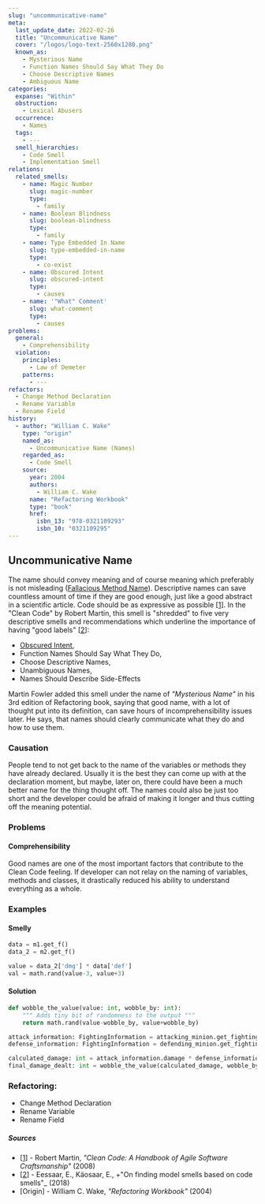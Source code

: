```yaml
---
slug: "uncommunicative-name"
meta:
  last_update_date: 2022-02-26
  title: "Uncommunicative Name"
  cover: "/logos/logo-text-2560x1280.png"
  known_as:
    - Mysterious Name
    - Function Names Should Say What They Do
    - Choose Descriptive Names
    - Ambiguous Name
categories:
  expanse: "Within"
  obstruction:
    - Lexical Abusers
  occurrence:
    - Names
  tags:
    - ---
  smell_hierarchies:
    - Code Smell
    - Implementation Smell
relations:
  related_smells:
    - name: Magic Number
      slug: magic-number
      type:
        - family
    - name: Boolean Blindness
      slug: boolean-blindness
      type:
        - family
    - name: Type Embedded In Name
      slug: type-embedded-in-name
      type:
        - co-exist
    - name: Obscured Intent
      slug: obscured-intent
      type:
        - causes
    - name: '"What" Comment'
      slug: what-comment
      type:
        - causes
problems:
  general:
    - Comprehensibility
  violation:
    principles:
      - Law of Demeter
    patterns:
      - ---
refactors:
  - Change Method Declaration
  - Rename Variable
  - Rename Field
history:
  - author: "William C. Wake"
    type: "origin"
    named_as:
      - Uncommunicative Name (Names)
    regarded_as:
      - Code Smell
    source:
      year: 2004
      authors:
        - William C. Wake
      name: "Refactoring Workbook"
      type: "book"
      href:
        isbn_13: "978-0321109293"
        isbn_10: "0321109295"
---
```


## Uncommunicative Name

The name should convey meaning and of course meaning which preferably is not misleading ([Fallacious Method Name](./fallacious-method-name.md)). Descriptive names can save countless amount of time if they are good enough, just like a good abstract in a scientific article. Code should be as expressive as possible [[1](#sources)]. In the "Clean Code" by Robert Martin, this smell is "shredded" to five very descriptive smells and recommendations which underline the importance of having "good labels" [[2](#sources)]:

- [Obscured Intent](./obscured-intent.md),
- Function Names Should Say What They Do,
- Choose Descriptive Names,
- Unambiguous Names,
- Names Should Describe Side-Effects

Martin Fowler added this smell under the name of _"Mysterious Name"_ in his 3rd edition of Refactoring book, saying that good name, with a lot of thought put into its definition, can save hours of incomprehensibility issues later. He says, that names should clearly communicate what they do and how to use them.

### Causation

People tend to not get back to the name of the variables or methods they have already declared. Usually it is the best they can come up with at the declaration moment, but maybe, later on, there could have been a much better name for the thing thought off. The names could also be just too short and the developer could be afraid of making it longer and thus cutting off the meaning potential.

### Problems

#### **Comprehensibility**

Good names are one of the most important factors that contribute to the Clean Code feeling. If developer can not relay on the naming of variables, methods and classes, it drastically reduced his ability to understand everything as a whole.

### Examples

<div class="example-block">

#### Smelly

```py
data = m1.get_f()
data_2 = m2.get_f()

value = data_2['dmg'] * data['def']
val = math.rand(value-3, value+3)
```

#### Solution

```py
def wobble_the_value(value: int, wobble_by: int):
    """ Adds tiny bit of randomness to the output """
    return math.rand(value-wobble_by, value+wobble_by)

attack_information: FightingInformation = attacking_minion.get_fighting_information()
defense_information: FightingInformation = defending_minion.get_fighting_information()

calculated_damage: int = attack_information.damage * defense_information.defense
final_damage_dealt: int = wobble_the_value(calculated_damage, wobble_by=3)
```

</div>

### Refactoring:

- Change Method Declaration
- Rename Variable
- Rename Field

##### Sources

- [[1](#sources)] - Robert Martin, _"Clean Code: A Handbook of Agile Software Craftsmanship"_ (2008)
- [[2](#sources)] - Eessaar, E., Käosaar, E., +"On finding model smells based on code smells"_ (2018)
- [Origin] - William C. Wake, _"Refactoring Workbook"_ (2004)
